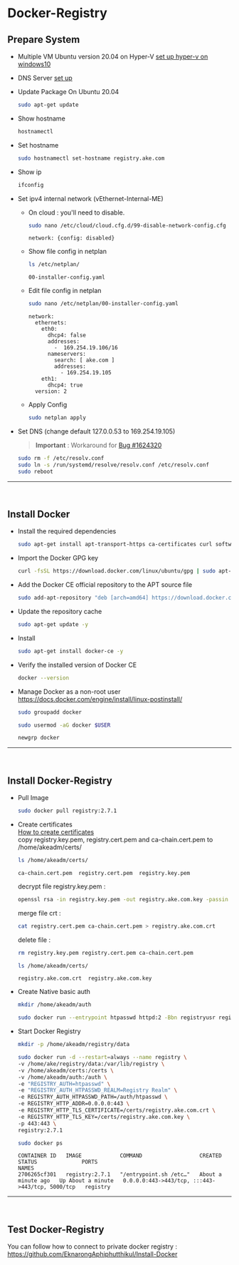 # Docker-Registry

## Prepare System
- Multiple VM Ubuntu version 20.04 on Hyper-V   [set up hyper-v on windows10](https://github.com/EknarongAphiphutthikul/Install-Hyper-V)
- DNS Server  [set up](https://github.com/EknarongAphiphutthikul/Install-Dns-bind9)
- Update Package On Ubuntu 20.04
  ```sh
  sudo apt-get update
  ```
- Show hostname
  ```sh
  hostnamectl
  ```
- Set hostname
  ```sh
  sudo hostnamectl set-hostname registry.ake.com
  ```
- Show ip
  ```sh
  ifconfig
  ```
- Set ipv4 internal network (vEthernet-Internal-ME)
  - On cloud : you'll need to disable.
    ```sh
    sudo nano /etc/cloud/cloud.cfg.d/99-disable-network-config.cfg
    ```
    ```console
    network: {config: disabled}
    ```
  - Show file config in netplan
    ```sh
    ls /etc/netplan/
    ```
    ```console
    00-installer-config.yaml
    ```
  - Edit file config in netplan
    ```sh
    sudo nano /etc/netplan/00-installer-config.yaml
    ```
    ```console
    network:
      ethernets:
        eth0:
          dhcp4: false
          addresses:
            -  169.254.19.106/16
          nameservers:
            search: [ ake.com ]
            addresses:
              - 169.254.19.105
        eth1:
          dhcp4: true
      version: 2
    ```
  - Apply Config
    ```sh
    sudo netplan apply
    ```

- Set DNS (change default 127.0.0.53 to 169.254.19.105)  
  > **Important** : Workaround for  [Bug #1624320](https://bugs.launchpad.net/ubuntu/+source/systemd/+bug/1624320)
  ```sh
  sudo rm -f /etc/resolv.conf
  sudo ln -s /run/systemd/resolve/resolv.conf /etc/resolv.conf
  sudo reboot
  ```
----

<br/>

## Install Docker

- Install the required dependencies
  ```sh
  sudo apt-get install apt-transport-https ca-certificates curl software-properties-common curl -y
  ```
- Import the Docker GPG key
  ```sh
  curl -fsSL https://download.docker.com/linux/ubuntu/gpg | sudo apt-key add -
  ```
- Add the Docker CE official repository to the APT source file
  ```sh
  sudo add-apt-repository "deb [arch=amd64] https://download.docker.com/linux/ubuntu $(lsb_release -cs) stable"
  ```
- Update the repository cache
  ```sh
  sudo apt-get update -y
  ```
- Install
  ```sh
  sudo apt-get install docker-ce -y
  ```
- Verify the installed version of Docker CE
  ```sh
  docker --version
  ```
- Manage Docker as a non-root user   
  https://docs.docker.com/engine/install/linux-postinstall/
  ```sh
  sudo groupadd docker

  sudo usermod -aG docker $USER

  newgrp docker
  ```
----

<br/>
  
## Install Docker-Registry
- Pull Image
  ```sh
  sudo docker pull registry:2.7.1
  ```
- Create certificates  
  [How to create certificates](https://github.com/EknarongAphiphutthikul/OpenSSL-Certificate-Authority)  
  copy registry.key.pem, registry.cert.pem and ca-chain.cert.pem to /home/akeadm/certs/
  ```sh
  ls /home/akeadm/certs/
  ```
  ```console
  ca-chain.cert.pem  registry.cert.pem  registry.key.pem
  ```
  decrypt file registry.key.pem :
  ```sh
  openssl rsa -in registry.key.pem -out registry.ake.com.key -passin pass:changeit
  ```

  merge file crt :
  ```sh
  cat registry.cert.pem ca-chain.cert.pem > registry.ake.com.crt
  ```
  delete file : 
  ```sh
  rm registry.key.pem registry.cert.pem ca-chain.cert.pem

  ls /home/akeadm/certs/
  ```
  ```console
  registry.ake.com.crt  registry.ake.com.key
  ```
- Create Native basic auth
  ```sh
  mkdir /home/akeadm/auth

  sudo docker run --entrypoint htpasswd httpd:2 -Bbn registryusr registrypw@ > /home/akeadm/auth/htpasswd
  ```
- Start Docker Registry
  ```sh
  mkdir -p /home/akeadm/registry/data

  sudo docker run -d --restart=always --name registry \
  -v /home/ake/registry/data:/var/lib/registry \
  -v /home/akeadm/certs:/certs \
  -v /home/akeadm/auth:/auth \
  -e "REGISTRY_AUTH=htpasswd" \
  -e "REGISTRY_AUTH_HTPASSWD_REALM=Registry Realm" \
  -e REGISTRY_AUTH_HTPASSWD_PATH=/auth/htpasswd \
  -e REGISTRY_HTTP_ADDR=0.0.0.0:443 \
  -e REGISTRY_HTTP_TLS_CERTIFICATE=/certs/registry.ake.com.crt \
  -e REGISTRY_HTTP_TLS_KEY=/certs/registry.ake.com.key \
  -p 443:443 \
  registry:2.7.1

  sudo docker ps
  ```
  ```console
  CONTAINER ID   IMAGE            COMMAND                  CREATED              STATUS              PORTS                                             NAMES
  2706265cf301   registry:2.7.1   "/entrypoint.sh /etc…"   About a minute ago   Up About a minute   0.0.0.0:443->443/tcp, :::443->443/tcp, 5000/tcp   registry

  ```
----

<br/>

## Test Docker-Registry
You can follow how to connect to private docker registry : https://github.com/EknarongAphiphutthikul/Install-Docker